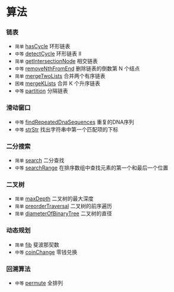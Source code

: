 # 算法


### 链表

* `简单` [hasCycle](srcipts/hasCycle/README.md) 环形链表
* `中等` [detectCycle](srcipts/detectCycle/README.md) 环形链表 II
* `简单` [getIntersectionNode](srcipts/getIntersectionNode/README.md) 相交链表
* `中等` [removeNthFromEnd](srcipts/removeNthFromEnd/README.md) 删除链表的倒数第 N 个结点
* `简单` [mergeTwoLists](srcipts/mergeTwoLists/README.md) 合并两个有序链表
* `困难` [mergeKLists](srcipts/mergeKLists/README.md) 合并 K 个升序链表
* `中等` [partition](srcipts/partition/README.md) 分隔链表

### 滑动窗口

* `中等` [findRepeatedDnaSequences](srcipts/findRepeatedDnaSequences/README.md) 重复的DNA序列
* `中等` [strStr](srcipts/strStr/README.md) 找出字符串中第一个匹配项的下标



### 二分搜索

* `简单` [search](srcipts/search/README.md) 二分查找
* `中等` [searchRange](srcipts/searchRange/README.md) 在排序数组中查找元素的第一个和最后一个位置



### 二叉树

* `简单` [maxDepth](srcipts/maxDepth/README.md) 二叉树的最大深度
* `简单` [preorderTraversal](srcipts/preorderTraversal/README.md) 二叉树的前序遍历
* `简单` [diameterOfBinaryTree](srcipts/diameterOfBinaryTree/README.md) 二叉树的直径


### 动态规划
* `简单` [fib](srcipts/fib/README.md) 斐波那契数
* `中等` [coinChange](srcipts/coinChange/README.md) 零钱兑换

### 回溯算法
* `中等` [permute](srcipts/permute/README.md) 全排列
